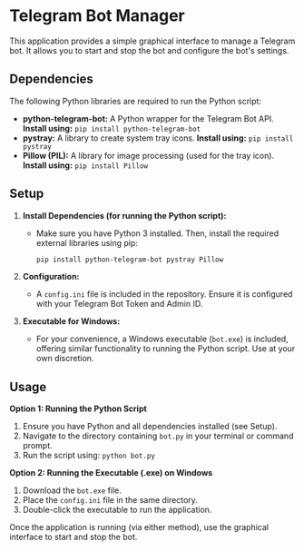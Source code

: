 # Telegram Bot Manager

This application provides a simple graphical interface to manage a Telegram bot. It allows you to start and stop the bot and configure the bot's settings.

## Dependencies

The following Python libraries are required to run the Python script:

-   **python-telegram-bot:** A Python wrapper for the Telegram Bot API. **Install using:** `pip install python-telegram-bot`
-   **pystray:** A library to create system tray icons. **Install using:** `pip install pystray`
-   **Pillow (PIL):** A library for image processing (used for the tray icon). **Install using:** `pip install Pillow`

## Setup

1.  **Install Dependencies (for running the Python script):**
    -   Make sure you have Python 3 installed. Then, install the required external libraries using pip:
        ```bash
        pip install python-telegram-bot pystray Pillow
        ```

2.  **Configuration:**
    -   A `config.ini` file is included in the repository. Ensure it is configured with your Telegram Bot Token and Admin ID.

3.  **Executable for Windows:**
    -   For your convenience, a Windows executable (`bot.exe`) is included, offering similar functionality to running the Python script. Use at your own discretion.

## Usage

**Option 1: Running the Python Script**

1.  Ensure you have Python and all dependencies installed (see Setup).
2.  Navigate to the directory containing `bot.py` in your terminal or command prompt.
3.  Run the script using: `python bot.py`

**Option 2: Running the Executable (.exe) on Windows**

1.  Download the `bot.exe` file.
2.  Place the `config.ini` file in the same directory.
3.  Double-click the executable to run the application.

Once the application is running (via either method), use the graphical interface to start and stop the bot.